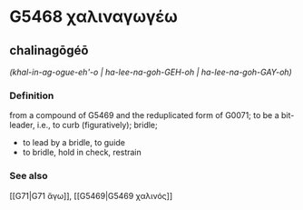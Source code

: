 # G5468 χαλιναγωγέω

## chalinagōgéō

_(khal-in-ag-ogue-eh'-o | ha-lee-na-goh-GEH-oh | ha-lee-na-goh-GAY-oh)_

### Definition

from a compound of G5469 and the reduplicated form of G0071; to be a bit-leader, i.e., to curb (figuratively); bridle; 

- to lead by a bridle, to guide
- to bridle, hold in check, restrain

### See also

[[G71|G71 ἄγω]], [[G5469|G5469 χαλινός]]
